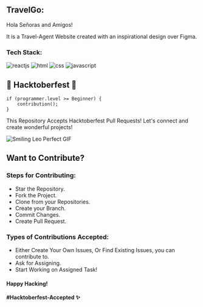 ## TravelGo:

Hola Señoras and Amigos!

It is a Travel-Agent Website created with an inspirational design over Figma.

### Tech Stack:

![reactjs](https://img.shields.io/badge/React-20232A?style=for-the-badge&logo=react&logoColor=61DAFB)
![html](https://img.shields.io/badge/HTML5-E34F26?style=for-the-badge&logo=html5&logoColor=white)
![css](https://img.shields.io/badge/CSS3-1572B6?style=for-the-badge&logo=css3&logoColor=white)
![javascript](https://img.shields.io/badge/JavaScript-323330?style=for-the-badge&logo=javascript&logoColor=F7DF1E)

## 🎃 Hacktoberfest 🎃

    if (programmer.level >= Beginner) {
        contribution();
    }

This Repository Accepts Hacktoberfest Pull Requests!
Let's connect and create wonderful projects!

![Smiling Leo Perfect GIF](https://user-images.githubusercontent.com/80044482/194141930-a7ae37b4-92fa-49a9-ae84-e76e22856b4c.gif)

## Want to Contribute?

### Steps for Contributing:

- Star the Repository.
- Fork the Project.
- Clone from your Repositories.
- Create your Branch.
- Commit Changes.
- Create Pull Request.

### Types of Contributions Accepted:

- Either Create Your Own Issues, Or Find Existing Issues, you can contribute to.
- Ask for Assigning.
- Start Working on Assigned Task!

#### Happy Hacking!

#### #Hacktoberfest-Accepted ✨

